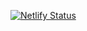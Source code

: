 [![Netlify Status](https://api.netlify.com/api/v1/badges/02fc0357-a51f-4b6f-9606-95c9ca954432/deploy-status)](https://app.netlify.com/sites/tender-ptolemy-18ace5/deploys)